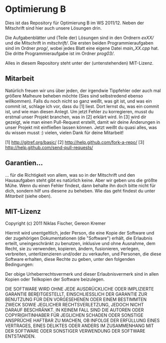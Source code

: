 Optimierung B
=============

Dies ist das Repository für Optimierung B im WS 2011/12.
Neben der Mitschrift sind hier auch unsere Lösungen drin.

Die Aufgabenblätter und (Teile der) Lösungen sind in den Ordnern *exXX/* und die Mitschrift in *mitschrift/*.
Die ersten beiden Programmieraufgaben sind im Ordner *prog/*, wobei jedes Blatt eine eigene Datei *main_XX.cpp* hat.
Die dritte Programmieraufgabe ist im Ordner *prog03/*.

Alles in diesem Repository steht unter der (untenstehenden) MIT-Lizenz.

Mitarbeit
---------
Natürlich freuen wir uns über jeden, der irgendwie Tippfehler oder auch mal größere Malheure beheben möchte (Sies sind selbstredend ebenso willkommen).
Falls du noch nicht so ganz weißt, was git ist, und was ein commit ist, schlage ich vor, dass du [1] liest. Dort lernst du, was ein commit ist, und wie man diesen Anlegt. Um jetzt Fehler zu korregieren, musst du erstmal unser Projekt branchen, was in [2] erklärt wird. In [3] wird dir gezeigt, wie man einen Pull-Request erstellt, damit wir deine Änderungen in unser Projekt mit einfließen lassen können. Jetzt weißt du quasi alles, was du wissen musst :) vielen, vielen Dank für deine Mitarbeit!

[1] http://gitref.org/basic/
[2] http://help.github.com/fork-a-repo/
[3] http://help.github.com/send-pull-requests/


Garantien…
----------
… für die Richtigkeit von allem, was so in der Mitschrift und den Hausaufgaben steht gibt es natürlich keine. Aber wir geben uns die größte Mühe. Wenn du einen Fehler findest, dann behalte ihn doch bitte nicht für dich, sondern hilf uns diesene zu beheben. Wie das geht findest du unter *Mitarbeit* (siehe oben).

MIT-Lizenz
----------

Copyright (c) 2011 Niklas Fischer, Gereon Kremer

Hiermit wird unentgeltlich, jeder Person, die eine Kopie der Software und der zugehörigen Dokumentationen (die "Software") erhält, die Erlaubnis erteilt, uneingeschränkt zu benutzen, inklusive und ohne Ausnahme, dem Recht, sie zu verwenden, kopieren, ändern, fusionieren, verlegen, verbreiten, unterlizenzieren und/oder zu verkaufen, und Personen, die diese Software erhalten, diese Rechte zu geben, unter den folgenden Bedingungen:

Der obige Urheberrechtsvermerk und dieser Erlaubnisvermerk sind in allen Kopien oder Teilkopien der Software beizulegen.

DIE SOFTWARE WIRD OHNE JEDE AUSDRÜCKLICHE ODER IMPLIZIERTE GARANTIE BEREITGESTELLT, EINSCHLIESSLICH DER GARANTIE ZUR BENUTZUNG FÜR DEN VORGESEHENEN ODER EINEM BESTIMMTEN ZWECK SOWIE JEGLICHER RECHTSVERLETZUNG, JEDOCH NICHT DARAUF BESCHRÄNKT. IN KEINEM FALL SIND DIE AUTOREN ODER COPYRIGHTINHABER FÜR JEGLICHEN SCHADEN ODER SONSTIGE ANSPRÜCHE HAFTBAR ZU MACHEN, OB INFOLGE DER ERFÜLLUNG EINES VERTRAGES, EINES DELIKTES ODER ANDERS IM ZUSAMMENHANG MIT DER SOFTWARE ODER SONSTIGER VERWENDUNG DER SOFTWARE ENTSTANDEN.
